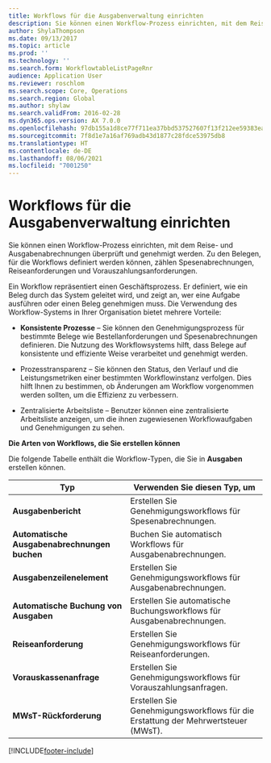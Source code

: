 ```yaml
---
title: Workflows für die Ausgabenverwaltung einrichten
description: Sie können einen Workflow-Prozess einrichten, mit dem Reise- und Ausgabenabrechnungen überprüft und genehmigt werden.
author: ShylaThompson
ms.date: 09/13/2017
ms.topic: article
ms.prod: ''
ms.technology: ''
ms.search.form: WorkflowtableListPageRnr
audience: Application User
ms.reviewer: roschlom
ms.search.scope: Core, Operations
ms.search.region: Global
ms.author: shylaw
ms.search.validFrom: 2016-02-28
ms.dyn365.ops.version: AX 7.0.0
ms.openlocfilehash: 97db155a1d8ce77f711ea37bbd537527607f13f212ee59383ea165f5e46b81ba
ms.sourcegitcommit: 7f8d1e7a16af769adb43d1877c28fdce53975db8
ms.translationtype: HT
ms.contentlocale: de-DE
ms.lasthandoff: 08/06/2021
ms.locfileid: "7001250"
---
```

# <a name="set-up-expense-management-workflows"></a>Workflows für die Ausgabenverwaltung einrichten

Sie können einen Workflow-Prozess einrichten, mit dem Reise- und Ausgabenabrechnungen überprüft und genehmigt werden. Zu den Belegen, für die Workflows definiert werden können, zählen Spesenabrechnungen, Reiseanforderungen und Vorauszahlungsanforderungen.

Ein Workflow repräsentiert einen Geschäftsprozess. Er definiert, wie ein Beleg durch das System geleitet wird, und zeigt an, wer eine Aufgabe ausführen oder einen Beleg genehmigen muss. Die Verwendung des Workflow-Systems in Ihrer Organisation bietet mehrere Vorteile:

-   **Konsistente Prozesse** – Sie können den Genehmigungsprozess für bestimmte Belege wie Bestellanforderungen und Spesenabrechnungen definieren. Die Nutzung des Workflowsystems hilft, dass Belege auf konsistente und effiziente Weise verarbeitet und genehmigt werden.

-   Prozesstransparenz – Sie können den Status, den Verlauf und die Leistungsmetriken einer bestimmten Workflowinstanz verfolgen. Dies hilft Ihnen zu bestimmen, ob Änderungen am Workflow vorgenommen werden sollten, um die Effizienz zu verbessern.

-   Zentralisierte Arbeitsliste – Benutzer können eine zentralisierte Arbeitsliste anzeigen, um die ihnen zugewiesenen Workflowaufgaben und Genehmigungen zu sehen. 

**Die Arten von Workflows, die Sie erstellen können**

Die folgende Tabelle enthält die Workflow-Typen, die Sie in **Ausgaben** erstellen können.


|              <strong>Typ</strong>              |                   <strong>Verwenden Sie diesen Typ, um</strong>                   |
|-------------------------------------------------|-----------------------------------------------------------------------|
|         <strong>Ausgabenbericht</strong>         |            Erstellen Sie Genehmigungsworkflows für Spesenabrechnungen.             |
|  <strong>Automatische Ausgabenabrechnungen buchen</strong>   |        Buchen Sie automatisch Workflows für Ausgabenabrechnungen.        |
|       <strong>Ausgabenzeilenelement</strong>        |     Erstellen Sie Genehmigungsworkflows für Ausgabenabrechnungen.      |
| <strong>Automatische Buchung von Ausgaben</strong> | Erstellen Sie automatische Buchungsworkflows für Ausgabenabrechnungen. |
|       <strong>Reiseanforderung</strong>       |          Erstellen Sie Genehmigungsworkflows für Reiseanforderungen.           |
|      <strong>Vorauskassenanfrage</strong>      |         Erstellen Sie Genehmigungsworkflows für Vorauszahlungsanfragen.          |
|        <strong>MWsT-Rückforderung</strong>        | Erstellen Sie Genehmigungsworkflows für die Erstattung der Mehrwertsteuer (MWsT).  |



[!INCLUDE[footer-include](../includes/footer-banner.md)]